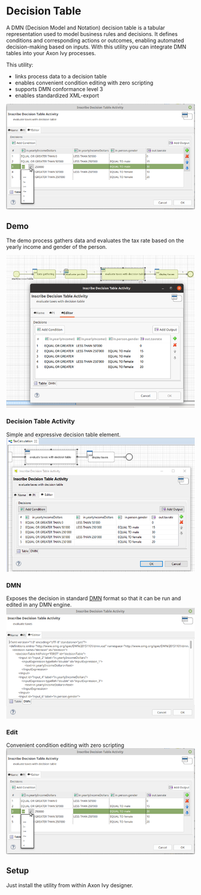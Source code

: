 # Decision Table

A DMN (Decision Model and Notation) decision table is a tabular representation used to model business rules and decisions. It defines conditions and corresponding actions or outcomes, enabling automated decision-making based on inputs. With this utility you can integrate DMN tables into your Axon Ivy processes.

This utility:

- links process data to a decision table
- enables convenient condition editing with zero scripting
- supports DMN conformance level 3
- enables standardized XML-export

![Condition Editing](images/edit-condition.png)

## Demo

The demo process  gathers data and evaluates the tax rate based on the yearly income and  gender of the person.

![Condition Editing](images/demo.png)

### Decision Table Activity
Simple and expressive decision table element. 
![Process with Decision Table](images/in-action.png)

### DMN
Exposes the decision in standard [DMN](http://www.omg.org/spec/DMN/) format so that it can be run and edited in any DMN engine.
![DMN XML](images/dmn-tab.png)

### Edit
Convenient condition editing with zero scripting
![Condition Editing](images/edit-condition.png)




## Setup

Just install the utility from within Axon Ivy designer.
